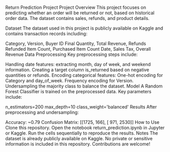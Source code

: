 Return Prediction Project
Project Overview
This project focuses on predicting whether an order will be returned or not, based on historical order data. The dataset contains sales, refunds, and product details.

Dataset
The dataset used in this project is publicly available on Kaggle and contains transaction records including:

Category, Version, Buyer ID
Final Quantity, Total Revenue, Refunds
Refunded Item Count, Purchased Item Count
Date, Sales Tax, Overall Revenue
Data Preprocessing
Key preprocessing steps include:

Handling date features: extracting month, day of week, and weekend information.
Creating a target column is_returned based on negative quantities or refunds.
Encoding categorical features:
One-hot encoding for Category and day_of_week.
Frequency encoding for Version.
Undersampling the majority class to balance the dataset.
Model
A Random Forest Classifier is trained on the preprocessed data. Key parameters include:

n_estimators=200
max_depth=10
class_weight='balanced'
Results
After preprocessing and undersampling:

Accuracy: ~0.79
Confusion Matrix: [[1725, 166], [ 971, 2530]]
How to Use
Clone this repository.
Open the notebook return_prediction.ipynb in Jupyter or Kaggle.
Run the cells sequentially to reproduce the results.
Notes
The dataset is already publicly available on Kaggle.
No private or sensitive information is included in this repository.
Contributions are welcome!

